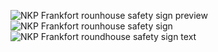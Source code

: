 ![NKP Frankfort rounhouse safety sign preview](https://github.com/user-attachments/assets/ac1f9ed4-4691-444d-a6d5-9d3495d3dfc1)
![NKP Frankfort rounhouse safety sign](https://github.com/user-attachments/assets/7f9c713d-c8ed-474c-b098-ea8079671b64)
![NKP Frankfort roundhouse safety sign text](https://github.com/user-attachments/assets/40ba02ac-5b3e-4981-82ca-f9063022add4)
